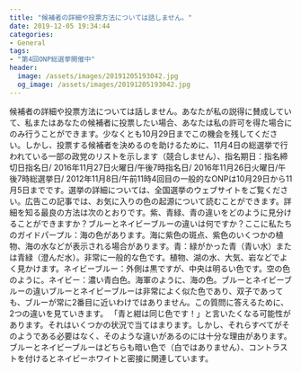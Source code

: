 ```yaml
---
title: "候補者の詳細や投票方法については話しません。"
date: 2019-12-05 19:34:44
categories:
- General
tags:
- "第4回ONP総選挙開催中"
header:
  image: /assets/images/20191205193042.jpg
  og_image: /assets/images/20191205193042.jpg
---
```


候補者の詳細や投票方法については話しません。あなたが私の説得に賛成していて、私またはあなたの候補者に投票したい場合、あなたは私の許可を得た場合にのみ行うことができます。少なくとも10月29日までこの機会を残してください。しかし、投票する候補者を決めるのを助けるために、11月4日の総選挙で行われている一部の政党のリストを示します（競合しません）、指名期日：指名締切日指名日/ 2016年11月27日火曜日/午後7時指名日/ 2016年11月26日火曜日/午後7時総選挙日/ 2012年11月8日/午前11時4回目の一般的なONPは10月29日から11月5日までです。選挙の詳細については、全国選挙のウェブサイトをご覧ください。広告この記事では、お気に入りの色の起源について読むことができます。詳細を知る最良の方法は次のとおりです。紫、青緑、青の違いをどのように見分けることができますか？ブルーとネイビーブルーの違いは何ですか？ここに私たちのガイドパープル：海の色があります。海に紫色の斑点、紫色のいくつかの植物、海の水などが表示される場合があります。青：緑がかった青（青い水）または青緑（澄んだ水）。非常に一般的な色です。植物、湖の水、大気、岩などでよく見かけます。ネイビーブルー：外側は黒ですが、中央は明るい色です。空の色のように。ネイビー：濃い青白色。海軍のように、海の色。ブルーとネイビーブルーの違いブルーとネイビーブルーは非常によく似た色であり、双子であっても、ブルーが常に2番目に近いわけではありません。この質問に答えるために、2つの違いを見ていきます。 「青と紺は同じ色です！」と言いたくなる可能性があります。それはいくつかの状況で当てはまります。しかし、それらすべてがそのようである必要はなく、そのような違いがあるのには十分な理由があります。ブルーとネイビーブルーはどちらも暗い色で（白ではありません）、コントラストを付けるとネイビーホワイトと密接に関連しています。
